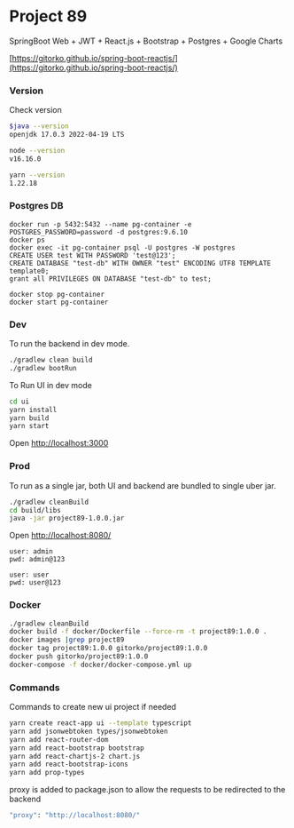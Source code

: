 # Project 89

SpringBoot Web + JWT + React.js + Bootstrap + Postgres + Google Charts

[https://gitorko.github.io/spring-boot-reactjs/](https://gitorko.github.io/spring-boot-reactjs/)

### Version

Check version

```bash
$java --version
openjdk 17.0.3 2022-04-19 LTS

node --version
v16.16.0

yarn --version
1.22.18
```

### Postgres DB

```
docker run -p 5432:5432 --name pg-container -e POSTGRES_PASSWORD=password -d postgres:9.6.10
docker ps
docker exec -it pg-container psql -U postgres -W postgres
CREATE USER test WITH PASSWORD 'test@123';
CREATE DATABASE "test-db" WITH OWNER "test" ENCODING UTF8 TEMPLATE template0;
grant all PRIVILEGES ON DATABASE "test-db" to test;

docker stop pg-container
docker start pg-container
```

### Dev

To run the backend in dev mode.

```bash
./gradlew clean build
./gradlew bootRun
```

To Run UI in dev mode

```bash
cd ui
yarn install
yarn build
yarn start
```

Open [http://localhost:3000](http://localhost:3000)

### Prod

To run as a single jar, both UI and backend are bundled to single uber jar.

```bash
./gradlew cleanBuild
cd build/libs
java -jar project89-1.0.0.jar
```

Open [http://localhost:8080/](http://localhost:8080/)

```
user: admin
pwd: admin@123

user: user
pwd: user@123
```

### Docker

```bash
./gradlew cleanBuild
docker build -f docker/Dockerfile --force-rm -t project89:1.0.0 .
docker images |grep project89
docker tag project89:1.0.0 gitorko/project89:1.0.0
docker push gitorko/project89:1.0.0
docker-compose -f docker/docker-compose.yml up 
```

### Commands

Commands to create new ui project if needed

```bash
yarn create react-app ui --template typescript
yarn add jsonwebtoken types/jsonwebtoken
yarn add react-router-dom
yarn add react-bootstrap bootstrap
yarn add react-chartjs-2 chart.js
yarn add react-bootstrap-icons
yarn add prop-types
```

proxy is added to package.json to allow the requests to be redirected to the backend

```bash
"proxy": "http://localhost:8080/"
```
